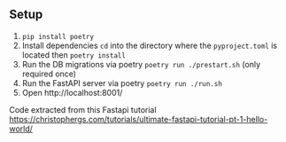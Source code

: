 ## Setup

1. `pip install poetry`
2. Install dependencies `cd` into the directory where the `pyproject.toml` is located then `poetry install`
3. Run the DB migrations via poetry `poetry run ./prestart.sh` (only required once)
4. Run the FastAPI server via poetry `poetry run ./run.sh`
5. Open http://localhost:8001/


Code extracted from this Fastapi tutorial https://christophergs.com/tutorials/ultimate-fastapi-tutorial-pt-1-hello-world/
